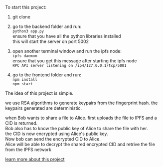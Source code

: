 To start this project: 

1. git clone

3. go to the backend folder and run:  
 ```python3 app.py```  
ensure that you have all the python libraries installed  
this will start the server on port 5002  

5. open another terminal window and run the ipfs node:  
   ```ipfs daemon```  
  ensure that you get this message after starting the ipfs node  
```RPC API server listening on /ip4/127.0.0.1/tcp/5001```  
   
7. go to the frontend folder and run:  
   ```npm install```  
   ```npm start```  
   

The idea of this project is simple.   

   we use RSA algorithms to generate keypairs from the fingerprint hash. the keypairs generated are deterministic.  
  
   when Bob wants to share a file to Alice. first uploads the file to IPFS and a CID is returned.  
   Bob also has to know the public key of Alice to share the file with her.  
   the CID is now encrypted using Alice's public key.  
   Now bob can send the encrypted CID to Alice.    
   Alice will be able to decrypt the shared encrypted CID and retrive the file from the IPFS network    


   [learn more about this project](https://docs.google.com/document/d/1qeNrZZ94fpos4fDs44NGCM_LcWzZRsbUXjIduBIDrgY/edit?usp=sharing)

   
